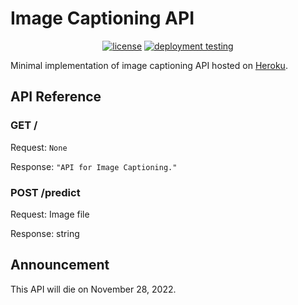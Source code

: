 # Image Captioning API

<div align="center">
  <a href="https://github.com/reshalfahsi/image-captioning-api/blob/main/LICENSE"><img src="https://img.shields.io/badge/License-MIT-yellow.svg" alt="license"></a>
  <a href="https://github.com/reshalfahsi/image-captioning-api/actions/workflows/deploy.yml"><img src="https://github.com/reshalfahsi/image-captioning-api/actions/workflows/deploy.yml/badge.svg" alt="deployment testing"></a>
</div>

Minimal implementation of image captioning API hosted on [Heroku](https://image-captioning-69420.herokuapp.com/).

## API Reference

### GET /

Request: `None`

Response: `"API for Image Captioning."`

### POST /predict

Request: Image file

Response: string

## Announcement

This API will die on November 28, 2022.


